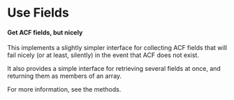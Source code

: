 # Use Fields
#### Get ACF fields, but nicely

This implements a slightly simpler interface for collecting ACF fields that will fail nicely (or at least, silently) in the event that ACF does not exist.

It also provides a simple interface for retrieving several fields at once, and returning them as members of an array.

For more information, see the methods.